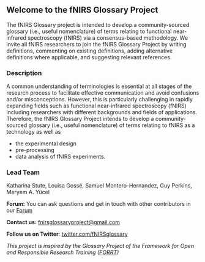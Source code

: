 ## Welcome to the fNIRS Glossary Project


The fNIRS Glossary project is intended to develop a community-sourced glossary (i.e., useful nomenclature) of terms relating to functional near-infrared spectroscopy (fNIRS) via a consensus-based methodology. We invite all fNIRS researchers to join the fNIRS Glossary Project by writing definitions, commenting on existing definitions, adding alternative definitions where applicable, and suggesting relevant references.
### Description

A common understanding of terminologies is essential at all stages of the research process to facilitate effective communication and avoid confusions and/or misconceptions. However, this is particularly challenging in rapidly expanding fields such as functional near-infrared spectroscopy (fNIRS) including researchers with different backgrounds and fields of applications. Therefore, the fNIRS Glossary Project intends to develop a community-sourced glossary (i.e., useful nomenclature) of terms relating to fNIRS as a technology as well as 
- the experimental design
- pre-processing 
- data analysis of fNIRS experiments.

### Lead Team
Katharina Stute, Louisa Gossé, Samuel Montero-Hernandez, Guy Perkins, Meryem A. Yücel

<!---
**Interested in contributing?** [Link to register via Google Forms](https://docs.google.com/forms/d/e/1FAIpQLSfEhy2wh5RHyUDCGlITK2eJoHyV0n4IkfESzsg0kmr_UbFbLw/viewform)

**Learn more about the project:** Have a look at our [Read-me](https://docs.google.com/document/d/1lY1PvPA93LeiVKIwZlrGvQEJN3wboblK/edit)
-->

**Forum:** You can ask questions and get in touch with other contributors in our [Forum](https://openfnirs.org/community/glossary-project/)

**Contact us:** fnirsglossaryproject@gmail.com

**Follow us on Twitter**: [twitter.com/fNIRSglossary](https://twitter.com/fNIRSglossary)


_This project is inspired by the Glossary Project of the Framework for Open and Responsible Research Training ([FORRT](https://forrt.org/glossary/))_ 






<!---
## Welcome to GitHub webpages

You can use the [editor on GitHub](https://github.com/smonterohdz/smonterohdz.github.io/edit/main/index.md) to maintain and preview the content for your website in Markdown files.


### Markdown

Markdown is a lightweight and easy-to-use syntax for styling your writing. It includes conventions for

```markdown
Syntax highlighted code block

# Header 1
## Header 2
### Header 3

- Bulleted
- List

1. Numbered
2. List

**Bold** and _Italic_ and `Code` text

[Link](url) and ![Image](src)
```

For more details see [Basic writing and formatting syntax](https://docs.github.com/en/github/writing-on-github/getting-started-with-writing-and-formatting-on-github/basic-writing-and-formatting-syntax).

### Jekyll Themes

Your Pages site will use the layout and styles from the Jekyll theme you have selected in your [repository settings](https://github.com/smonterohdz/smonterohdz.github.io/settings/pages). The name of this theme is saved in the Jekyll `_config.yml` configuration file.

### Support or Contact

Having trouble with Pages? Check out our [documentation](https://docs.github.com/categories/github-pages-basics/) or [contact support](https://support.github.com/contact) and we’ll help you sort it out.
-->
